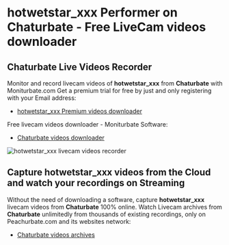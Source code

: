 # hotwetstar_xxx Performer on Chaturbate - Free LiveCam videos downloader

## Chaturbate Live Videos Recorder

Monitor and record livecam videos of **hotwetstar_xxx** from **Chaturbate** with Moniturbate.com
Get a premium trial for free by just and only registering with your Email address:
* [hotwetstar_xxx Premium videos downloader](https://moniturbate.com/request-demo-licence-key.html)

Free livecam videos downloader - Moniturbate Software:
* [Chaturbate videos downloader](https://moniturbate.com/moniturbate-download-software.html)

![hotwetstar_xxx livecam videos recorder](https://peachurnet.com/templates/moniturbate-software.png)


## Capture hotwetstar_xxx videos from the Cloud and watch your recordings on Streaming

Without the need of downloading a software, capture **hotwetstar_xxx** livecam videos from **Chaturbate** 100% online.
Watch Livecam archives from **Chaturbate** unlimitedly from thousands of existing recordings, only on Peachurbate.com and its websites network:
* [Chaturbate videos archives](https://peachurnet.com/)